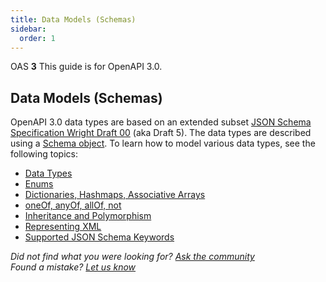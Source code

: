 ```yaml
---
title: Data Models (Schemas)
sidebar:
  order: 1
---
```


OAS **3** This guide is for OpenAPI 3.0.

## Data Models (Schemas)

OpenAPI 3.0 data types are based on an extended subset [JSON Schema Specification Wright Draft 00](https://tools.ietf.org/html/draft-wright-json-schema-00#section-4.2) (aka Draft 5). The data types are described using a [Schema object](https://github.com/OAI/OpenAPI-Specification/blob/master/versions/3.0.3.md#schemaObject). To learn how to model various data types, see the following topics:

- [Data Types](/docs/specification/data-models/data-types/)
- [Enums](/docs/specification/enums/)
- [Dictionaries, Hashmaps, Associative Arrays](/docs/specification/data-models/dictionaries/)
- [oneOf, anyOf, allOf, not](/docs/specification/data-models/oneof-anyof-allof-not/)
- [Inheritance and Polymorphism](/docs/specification/data-models/inheritance-and-polymorphism/)
- [Representing XML](/docs/specification/data-models/representing-xml/)
- [Supported JSON Schema Keywords](/docs/specification/data-models/keywords/)

_Did not find what you were looking for? [Ask the community](https://community.smartbear.com/t5/Swagger-Open-Source-Tools/bd-p/SwaggerOSTools)  
Found a mistake? [Let us know](https://github.com/swagger-api/swagger.io/issues)_
